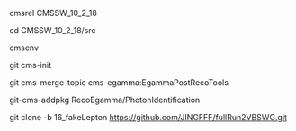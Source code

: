 cmsrel CMSSW_10_2_18

cd CMSSW_10_2_18/src

cmsenv

git cms-init

git cms-merge-topic cms-egamma:EgammaPostRecoTools

git-cms-addpkg RecoEgamma/PhotonIdentification

git clone -b 16_fakeLepton https://github.com/JINGFFF/fullRun2VBSWG.git

